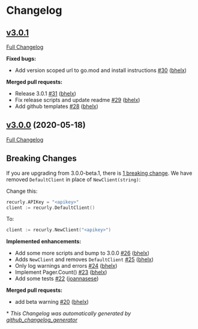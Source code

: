 # Changelog

## [v3.0.1](https://github.com/recurly/recurly-client-go/tree/HEAD)

[Full Changelog](https://github.com/recurly/recurly-client-go/compare/v3.0.0...HEAD)

**Fixed bugs:**

- Add version scoped url to go.mod and install instructions [\#30](https://github.com/recurly/recurly-client-go/pull/30) ([bhelx](https://github.com/bhelx))

**Merged pull requests:**

- Release 3.0.1 [\#31](https://github.com/recurly/recurly-client-go/pull/31) ([bhelx](https://github.com/bhelx))
- Fix release scripts and update readme [\#29](https://github.com/recurly/recurly-client-go/pull/29) ([bhelx](https://github.com/bhelx))
- Add github templates [\#28](https://github.com/recurly/recurly-client-go/pull/28) ([bhelx](https://github.com/bhelx))

## [v3.0.0](https://github.com/recurly/recurly-client-go/tree/v3.0.0) (2020-05-18)

[Full Changelog](https://github.com/recurly/recurly-client-go/compare/v3.0.0-beta.1...v3.0.0)

## Breaking Changes

If you are upgrading from 3.0.0-beta.1, there is [1 breaking change](https://github.com/recurly/recurly-client-go/pull/25/files). We have removed `DefaultClient` in place of `NewClient(string)`:

Change this:
```go
recurly.APIKey = "<apikey>"
client := recurly.DefaultClient()
```

To:
```go
client := recurly.NewClient("<apikey>")
```

**Implemented enhancements:**

- Add some more scripts and bump to 3.0.0 [\#26](https://github.com/recurly/recurly-client-go/pull/26) ([bhelx](https://github.com/bhelx))
- Adds `NewClient` and removes `DefaultClient` [\#25](https://github.com/recurly/recurly-client-go/pull/25) ([bhelx](https://github.com/bhelx))
- Only log warnings and errors [\#24](https://github.com/recurly/recurly-client-go/pull/24) ([bhelx](https://github.com/bhelx))
- Implement Pager.Count\(\) [\#23](https://github.com/recurly/recurly-client-go/pull/23) ([bhelx](https://github.com/bhelx))
- Add some tests [\#22](https://github.com/recurly/recurly-client-go/pull/22) ([joannasese](https://github.com/joannasese))

**Merged pull requests:**

- add beta warning [\#20](https://github.com/recurly/recurly-client-go/pull/20) ([bhelx](https://github.com/bhelx))



\* *This Changelog was automatically generated by [github_changelog_generator](https://github.com/github-changelog-generator/github-changelog-generator)*
